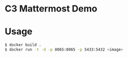 # C3 Mattermost Demo

# Usage
```bash
$ docker build .
$ docker run -t -d -p 8065:8065 -p 5433:5432 <image>
```
